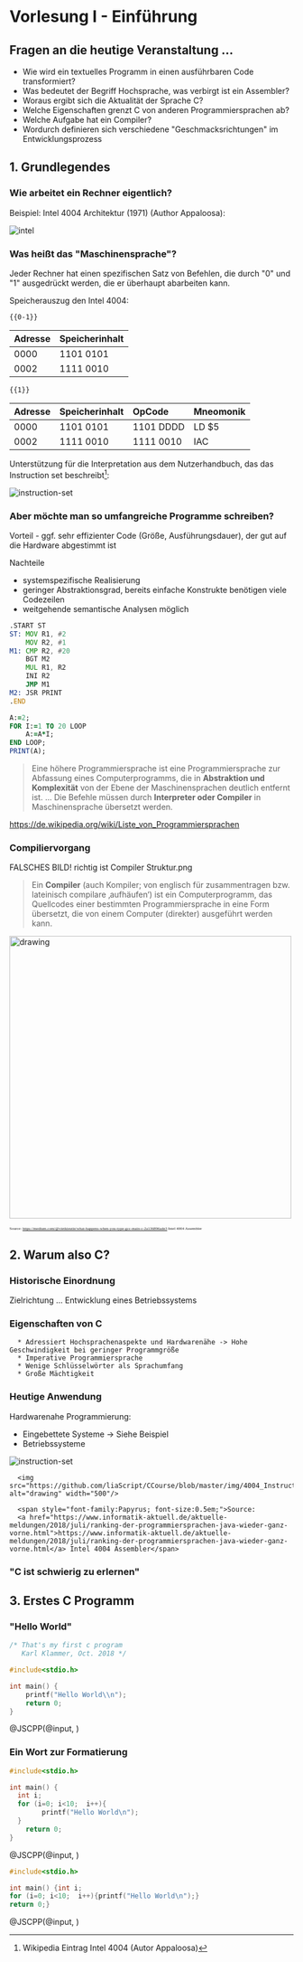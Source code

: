 <!--

author:   Sebastian Zug & André Dietrich
email:    zug@ovgu.de   & andre.dietrich@ovgu.de
version:  0.0.1
language: de
narrator: Deutsch Female

comment:  This is a very simple comment.
          Multiline is also okay.

translation: English   translation/english.md

script:   https://felixhao28.github.io/JSCPP/dist/JSCPP.es5.min.js

@JSCPP
<script>
  try {
    var output = "";
    JSCPP.run(`@0`, `@1`, {stdio: {write: s => { output += s.replace(/\n/g, "<br>");}}});
    output;
  } catch (msg) {
    var error = new LiaError(msg, 1);
    var log = msg.match(/(.*)\nline (\d+) \(column (\d+)\):.*\n.*\n(.*)/);
    var info = log[1] + " " + log[4];

    if (info.length > 80)
      info = info.substring(0,76) + "..."

    error.add_detail(0, info, "error", log[2]-1, log[3]);

    throw error;
  }
</script>
@end
-->

# Vorlesung I - Einführung

## Fragen an die heutige Veranstaltung ...

* Wie wird ein textuelles Programm in einen ausführbaren Code transformiert?
* Was bedeutet der Begriff Hochsprache, was verbirgt ist ein Assembler?
* Woraus ergibt sich die Aktualität der Sprache C?
* Welche Eigenschaften grenzt C von anderen Programmiersprachen ab?
* Welche Aufgabe hat ein Compiler?
* Wordurch definieren sich verschiedene "Geschmacksrichtungen" im Entwicklungsprozess

## 1. Grundlegendes

### Wie arbeitet ein Rechner eigentlich?

Beispiel: Intel 4004 Architektur (1971) (Author Appaloosa):

![intel](https://upload.wikimedia.org/wikipedia/commons/thumb/8/87/4004_arch.svg/1190px-4004_arch.svg.png)<!--style="width: 100%"-->

[^1]: Wikipedia Eintrag Intel 4004 (Autor Appaloosa)

### Was heißt das "Maschinensprache"?

Jeder Rechner hat einen spezifischen Satz von Befehlen, die durch "0" und "1"
ausgedrückt werden, die er überhaupt abarbeiten kann.

Speicherauszug den Intel 4004:

    {{0-1}}
| Adresse | Speicherinhalt |
|:--------|:---------------|
| 0000    | 1101 0101      |
| 0002    | 1111 0010      |

    {{1}}
| Adresse | Speicherinhalt | OpCode     | Mneomonik |
|:--------|:---------------|:-----------|:----------|
| 0000    | 1101 0101      | 1101 DDDD  | LD $5     |
| 0002    | 1111 0010      | 1111 0010  | IAC       |


Unterstützung für die Interpretation aus dem Nutzerhandbuch, das das Instruction set beschreibt[^1]:

![instruction-set](../img/4004_Instruction_set.png)<!-- width="100%" -->

[^1]: Intel 4004 Assembler (Quelle: http://e4004.szyc.org/asm.html)

### Aber möchte man so umfangreiche Programme schreiben?

Vorteil - ggf. sehr effizienter Code (Größe, Ausführungsdauer), der gut auf die Hardware abgestimmt ist

Nachteile

* systemspezifische Realisierung
* geringer Abstraktionsgrad, bereits einfache Konstrukte benötigen viele Codezeilen
* weitgehende semantische Analysen möglich

``` asm Assembly
.START ST
ST: MOV R1, #2
    MOV R2, #1
M1: CMP R2, #20
    BGT M2
    MUL R1, R2
    INI R2
    JMP M1
M2: JSR PRINT
.END
```

``` fortran Fortran
A:=2;
FOR I:=1 TO 20 LOOP
    A:=A*I;
END LOOP;
PRINT(A);
```

> Eine höhere Programmiersprache ist eine Programmiersprache zur Abfassung eines
> Computerprogramms, die in **Abstraktion und Komplexität** von der Ebene der
> Maschinensprachen deutlich entfernt ist. ... Die Befehle müssen durch
> **Interpreter oder Compiler** in Maschinensprache übersetzt werden.

https://de.wikipedia.org/wiki/Liste_von_Programmiersprachen

### Compiliervorgang

FALSCHES BILD! richtig ist Compiler Struktur.png

> Ein **Compiler** (auch Kompiler; von englisch für zusammentragen bzw. lateinisch
> compilare ‚aufhäufen‘) ist ein Computerprogramm, das Quellcodes einer bestimmten
> Programmiersprache in eine Form übersetzt, die von einem Computer (direkter)
> ausgeführt werden kann.

<img src="https://github.com/liaScript/CCourse/blob/master/img/4004_Instruction_set.png" alt="drawing" width="500"/>

<span style="font-family:Papyrus; font-size:0.5em;">Source:
<a href="https://medium.com/@vietkieutie/what-happens-when-you-type-gcc-main-c-2a136896ade3">https://medium.com/@vietkieutie/what-happens-when-you-type-gcc-main-c-2a136896ade3</a> Intel 4004 Assembler</span>

## 2. Warum also C?

### Historische Einordnung

Zielrichtung ... Entwicklung eines Betriebssystems

### Eigenschaften von C

      * Adressiert Hochsprachenaspekte und Hardwarenähe -> Hohe Geschwindigkeit bei geringer Programmgröße
      * Imperative Programmiersprache
      * Wenige Schlüsselwörter als Sprachumfang
      * Große Mächtigkeit

### Heutige Anwendung

Hardwarenahe Programmierung:

* Eingebettete Systeme -> Siehe Beispiel
* Betriebssysteme

![instruction-set](../img/TIOBE.png)<!-- width="100%" -->

      <img src="https://github.com/liaScript/CCourse/blob/master/img/4004_Instruction_set.png" alt="drawing" width="500"/>

      <span style="font-family:Papyrus; font-size:0.5em;">Source:
      <a href="https://www.informatik-aktuell.de/aktuelle-meldungen/2018/juli/ranking-der-programmiersprachen-java-wieder-ganz-vorne.html">https://www.informatik-aktuell.de/aktuelle-meldungen/2018/juli/ranking-der-programmiersprachen-java-wieder-ganz-vorne.html</a> Intel 4004 Assembler</span>

### "C ist schwierig zu erlernen"


## 3. Erstes C Programm


### "Hello World"

```cpp                     HelloWorld.c
/* That's my first c program
   Karl Klammer, Oct. 2018 */

#include<stdio.h>

int main() {
	printf("Hello World\\n");
	return 0;
}
```
@JSCPP(@input, )

### Ein Wort zur Formatierung

```cpp                     HelloWorld.c
#include<stdio.h>

int main() {
  int i;
  for (i=0; i<10;  i++){
	    printf("Hello World\n");
  }
	return 0;
}
```
@JSCPP(@input, )

```cpp                     BadHelloWorld.c
#include<stdio.h>

int main() {int i;
for (i=0; i<10;  i++){printf("Hello World\n");}
return 0;}
```
@JSCPP(@input, )
